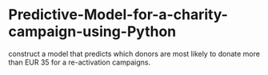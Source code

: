 # Predictive-Model-for-a-charity-campaign-using-Python
construct a model that predicts which donors are most likely to donate more than EUR 35 for a re-activation campaigns. 
